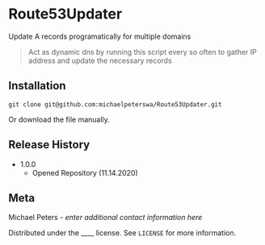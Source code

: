 # Route53Updater
Update A records programatically for multiple domains
> Act as dynamic dns by running this script every so often to gather IP address and update the necessary records
## Installation
```
git clone git@github.com:michaelpeterswa/Route53Updater.git
```
Or download the file manually.
## Release History
* 1.0.0
   * Opened Repository (11.14.2020)
## Meta
Michael Peters - *enter additional contact information here*

Distributed under the ____ license. See ``LICENSE`` for more information.